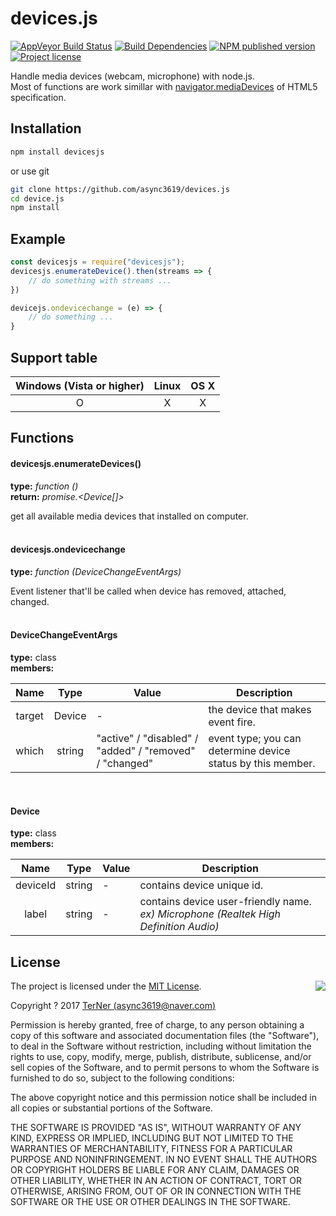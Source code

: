 # devices.js

[![AppVeyor Build Status](https://ci.appveyor.com/api/projects/status/0ckgpa2jojjd1wpc?svg=true)](https://ci.appveyor.com/project/async3619/devices.js)
[![Build Dependencies](https://david-dm.org/async3619/devices.js/status.svg)](https://david-dm.org/async3619/devices.js)
[![NPM published version](https://img.shields.io/npm/v/devices.js.svg)](https://www.npmjs.com/package/devices.js)
[![Project license](https://img.shields.io/npm/l/devices.js.svg)]()

Handle media devices (webcam, microphone) with node.js.  
Most of functions are work simillar with [navigator.mediaDevices](https://developer.mozilla.org/en-US/docs/Web/API/Navigator/mediaDevices) of HTML5 specification.

## Installation

```bash
npm install devicesjs
```

or use git

``` bash
git clone https://github.com/async3619/devices.js
cd device.js
npm install
```

## Example

```js
const devicesjs = require("devicesjs");
devicesjs.enumerateDevice().then(streams => {
    // do something with streams ...
})

devicejs.ondevicechange = (e) => {
    // do something ...
}
```

## Support table

| Windows (Vista or higher) | Linux | OS X |
|:-------------------------:|:-----:|:----:|
|             O             |   X   |   X  |

## Functions

#### devicesjs.enumerateDevices()

__type:__ _function ()_<br/>
__return:__ _promise.<Device[]>_

get all available media devices that installed on computer.
<br/>
<br/>

#### devicesjs.ondevicechange

__type:__ _function (DeviceChangeEventArgs)_

Event listener that'll be called when device has removed, attached, changed.
<br/>
<br/>

#### DeviceChangeEventArgs

__type:__ class<br/>
__members:__

|  Name  |  Type  | Value                                                   | Description                                                 |
|:------:|:------:|---------------------------------------------------------|-------------------------------------------------------------|
| target | Device | -                                                       | the device that makes event fire.                           |
|  which | string | "active" / "disabled" / "added" / "removed" / "changed" | event type; you can determine device status by this member. |

<br/>

#### Device

__type:__ class <br/>
__members:__

|   Name   |  Type  | Value | Description                                                                             |
|:--------:|:------:|-------|-----------------------------------------------------------------------------------------|
| deviceId | string | -     | contains device unique id.                                                              |
|   label  | string | -     | contains device user-friendly name.<br/> _ex) Microphone (Realtek High Definition Audio)_ |

## License
<img align="right" src="http://opensource.org/trademarks/opensource/OSI-Approved-License-100x137.png">

The project is licensed under the [MIT License](http://opensource.org/licenses/MIT).

Copyright ? 2017 [TerNer (async3619@naver.com)](https://terner.me)

Permission is hereby granted, free of charge, to any person obtaining a copy of this software and associated documentation files (the "Software"), to deal in the Software without restriction, including without limitation the rights to use, copy, modify, merge, publish, distribute, sublicense, and/or sell copies of the Software, and to permit persons to whom the Software is furnished to do so, subject to the following conditions:

The above copyright notice and this permission notice shall be included in all copies or substantial portions of the Software.

THE SOFTWARE IS PROVIDED "AS IS", WITHOUT WARRANTY OF ANY KIND, EXPRESS OR IMPLIED, INCLUDING BUT NOT LIMITED TO THE WARRANTIES OF MERCHANTABILITY, FITNESS FOR A PARTICULAR PURPOSE AND NONINFRINGEMENT. IN NO EVENT SHALL THE AUTHORS OR COPYRIGHT HOLDERS BE LIABLE FOR ANY CLAIM, DAMAGES OR OTHER LIABILITY, WHETHER IN AN ACTION OF CONTRACT, TORT OR OTHERWISE, ARISING FROM, OUT OF OR IN CONNECTION WITH THE SOFTWARE OR THE USE OR OTHER DEALINGS IN THE SOFTWARE.